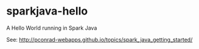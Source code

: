 # sparkjava-hello
A Hello World running in Spark Java

See: http://pconrad-webapps.github.io/topics/spark_java_getting_started/

